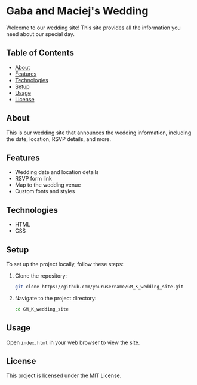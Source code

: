 # Gaba and Maciej's Wedding

Welcome to our wedding site! This site provides all the information you need about our special day.

## Table of Contents
- [About](#about)
- [Features](#features)
- [Technologies](#technologies)
- [Setup](#setup)
- [Usage](#usage)
- [License](#license)

## About
This is our wedding site that announces the wedding information, including the date, location, RSVP details, and more.

## Features
- Wedding date and location details
- RSVP form link
- Map to the wedding venue
- Custom fonts and styles

## Technologies
- HTML
- CSS

## Setup
To set up the project locally, follow these steps:
1. Clone the repository:
    ```sh
    git clone https://github.com/yourusername/GM_K_wedding_site.git
    ```
2. Navigate to the project directory:
    ```sh
    cd GM_K_wedding_site
    ```

## Usage
Open `index.html` in your web browser to view the site.

## License
This project is licensed under the MIT License.
